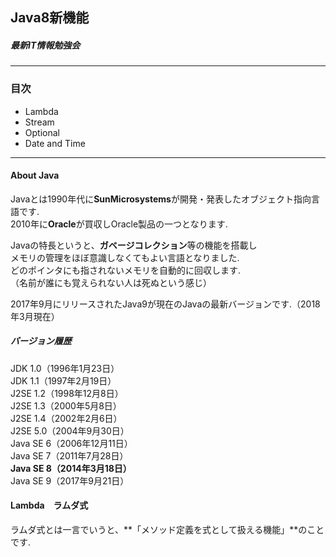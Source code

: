 ## Java8新機能
##### 最新IT情報勉強会
***
### 目次
- Lambda
- Stream
- Optional
- Date and Time
***
#### About Java
Javaとは1990年代に**SunMicrosystems**が開発・発表したオブジェクト指向言語です.  
2010年に**Oracle**が買収しOracle製品の一つとなります.  
  
Javaの特長というと、**ガベージコレクション**等の機能を搭載し  
メモリの管理をほぼ意識しなくてもよい言語となりました.  
どのポインタにも指されないメモリを自動的に回収します.  
（名前が誰にも覚えられない人は死ぬという感じ）  
  
2017年9月にリリースされたJava9が現在のJavaの最新バージョンです.（2018年3月現在）  
  
##### バージョン履歴
JDK 1.0（1996年1月23日）  
JDK 1.1（1997年2月19日）  
J2SE 1.2（1998年12月8日）  
J2SE 1.3（2000年5月8日）  
J2SE 1.4（2002年2月6日）  
J2SE 5.0（2004年9月30日）  
Java SE 6（2006年12月11日）  
Java SE 7（2011年7月28日）  
**Java SE 8（2014年3月18日）**  
Java SE 9（2017年9月21日）  
  
#### Lambda　ラムダ式
ラムダ式とは一言でいうと、**「メソッド定義を式として扱える機能」**のことです.  
